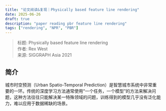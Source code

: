 ```yaml
---
title: "论文阅读&复现｜Physically based feature line rendering"
date: 2025-06-26
draft: true
description: "paper reading pbr feature line rendering"
tags: ["rendering", "NPR", "PBR"]
---
```


> 标题: Physically based feature line rendering \
> 作者: Rex West \
> 来源: SIGGRAPH Asia 2021



## 简介

城市时空预测（Urban Spatio-Temporal Prediction）是智慧城市系统中非常重要的一环。传统的深度学习方法通常使用“一个任务，一个模型”的方法来解决问题，这种方法往往只能解决某一特殊领域的问题，训练得到的模型几乎没有泛化能力，难以应用于数据稀缺的场景。